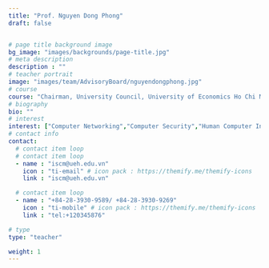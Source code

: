 ```yaml
---
title: "Prof. Nguyen Dong Phong"
draft: false


# page title background image
bg_image: "images/backgrounds/page-title.jpg"
# meta description
description : ""
# teacher portrait
image: "images/team/AdvisoryBoard/nguyendongphong.jpg"
# course
course: "Chairman, University Council, University of Economics Ho Chi Minh"
# biography
bio: ""
# interest
interest: ["Computer Networking","Computer Security","Human Computer Interfacing"]
# contact info
contact:
  # contact item loop
  # contact item loop
  - name : "iscm@ueh.edu.vn"
    icon : "ti-email" # icon pack : https://themify.me/themify-icons
    link : "iscm@ueh.edu.vn"

  # contact item loop
  - name : "+84-28-3930-9589/ +84-28-3930-9269"
    icon : "ti-mobile" # icon pack : https://themify.me/themify-icons
    link : "tel:+120345876"

# type
type: "teacher"

weight: 1
---
```

